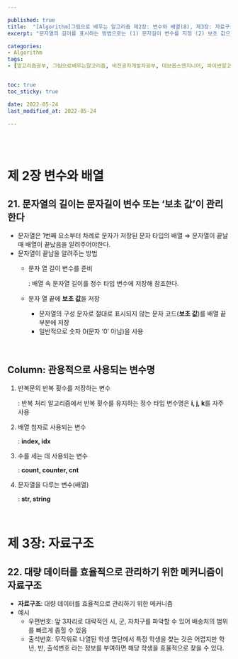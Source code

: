 ```yaml
---

published: true
title:  "[Algorithm]그림으로 배우는 알고리즘 제2장: 변수와 배열(8), 제3장: 자료구조(1)"
excerpt: "문자열의 길이를 표시하는 방법으로는 (1) 문자길이 변수를 지정 (2) 보초 값으로 관리하는 방법이 있으며, 자료구조는 대량의 데이터를 효율적으로 관리하는 메커니즘이다"

categories:
- Algorithm
tags:
- [알고리즘공부, 그림으로배우는알고리즘, 비전공자개발자공부, 데브옵스엔지니어, 파이썬알고리즘, 알고리즘책추천]


toc: true
toc_sticky: true

date: 2022-05-24
last_modified_at: 2022-05-24

---
```


<br/><br/>

# 제 2장 변수와 배열

## 21. 문자열의 길이는 문자길이 변수 또는 ‘보초 값’이 관리한다

- 문자열은 1번째 요소부터 차례로 문자가 저장된 문자 타입의 배열 ⇒ 문자열이 끝날 때 배열이 끝났음을 알려주어야한다.
- 문자열이 끝남을 알려주는 방법
    - 문자 열 길이 변수를 준비
        
        : 배열 속 문자열 길이를 정수 타입 변수에 저장해 참조한다.
        
    - 문자 열 끝에 **보초 값**을 저장
        - 문자열의 구성 문자로 절대로 표시되지 않는 문자 코드(**보초 값**)를 배열 끝 부분에 저장
        - 일반적으로 숫자 0(문자 ‘0’ 아님)을 사용

<br/>

## Column: 관용적으로 사용되는 변수명

1. 반복문의 반복 횟수를 저장하는 변수
    
    : 반복 처리 알고리즘에서 반복 횟수를 유지하는 정수 타입 변수명은 **i, j, k**를 자주 사용
    
2. 배열 첨자로 사용되는 변수
    
    : **index, idx**
    
3. 수를 세는 데 사용되는 변수
    
    : **count, counter, cnt**
    
4. 문자열을 다루는 변수(배열)
    
    : **str, string**
    
<br/>

# 제 3장: 자료구조

## 22. 대량 데이터를 효율적으로 관리하기 위한 메커니즘이 자료구조

- **자료구조**: 대량 데이터를 효율적으로 관리하기 위한 메커니즘
- 예시
    - 우편번호: 앞 3자리로 대략적인 시, 군, 자치구를 파악할 수 있어 배송처의 범위를 빠르게 좁힐 수 있음
    - 출석번호: 무작위로 나열된 학생 명단에서 특정 학생을 찾는 것은 어렵지만 학년, 반, 출석번호 라는 정보를 부여하면 해당 학생을 효율적으로 찾을 수 있다.